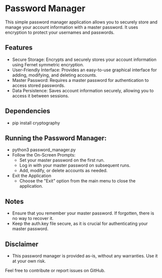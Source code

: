 # Password Manager

This simple password manager application allows you to securely store and manage your account information with a master password. It uses encryption to protect your usernames and passwords.

## Features
 - Secure Storage: Encrypts and securely stores your account information using Fernet symmetric encryption.
 - User-Friendly Interface: Provides an easy-to-use graphical interface for adding, modifying, and deleting accounts.
 - Master Password: Requires a master password for authentication to access stored passwords.
 - Data Persistence: Saves account information securely, allowing you to access it between sessions.

## Dependencies
 - pip install cryptography

## Running the Password Manager:
 - python3 password_manager.py
 - Follow the On-Screen Prompts:
    - Set your master password on the first run.
    - Log in with your master password on subsequent runs.
    - Add, modify, or delete accounts as needed.
 - Exit the Application
    - Choose the "Exit" option from the main menu to close the application.

## Notes
 - Ensure that you remember your master password. If forgotten, there is no way to recover it.
 - Keep the auth.key file secure, as it is crucial for authenticating your master password.

## Disclaimer
 - This password manager is provided as-is, without any warranties. Use it at your own risk.

Feel free to contribute or report issues on GitHub.
